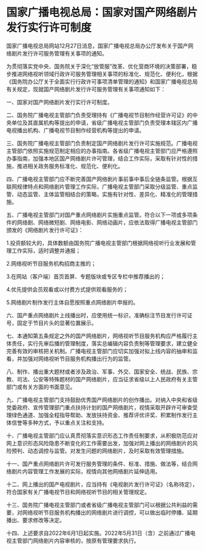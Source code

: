 # 国家广播电视总局：国家对国产网络剧片发行实行许可制度

国家广播电视总局网站12月27日消息，国家广播电视总局办公厅发布关于国产网络剧片发行许可服务管理有关事项的通知。

为贯彻落实党中央、国务院关于深化“放管服”改革、优化营商环境的决策部署，稳步推进网络视听领域行政许可服务管理相关事项的标准化、规范化、便利化，根据《国务院办公厅关于全面实行行政许可事项清单管理的通知》和国家广播电视总局有关规定，现就国产网络剧片发行许可服务管理有关事项通知如下：

一、国家对国产网络剧片发行实行许可制度。

二、国务院广播电视主管部门负责受理持有《广播电视节目制作经营许可证》的中央单位及其直属机构等提出的申请，省级广播电视主管部门负责受理本辖区内广播电视播出机构、广播电视节目制作经营机构等提出的申请。

三、国务院广播电视主管部门负责制定国产网络剧片发行许可实施规范。广播电视主管部门依照实施规范制定相应的办事指南。各省级广播电视主管部门应严格遵照办事指南，加强本地区国产网络剧片许可管理，结合工作实际，采取有针对性的措施，推进相关政务服务标准化、规范化、便利化。

四、广播电视主管部门应不断完善国产网络剧片事前事中事后全链条监管。根据互联网规律特点和网络剧片管理工作实际，广播电视主管部门采取分级监管、重点监管、动态监管、主体监管相结合的策略，实施有针对性、差异化、精准化的管理措施。

五、广播电视主管部门对国产重点网络剧片实施重点监管。符合以下一项或多项条件的网络剧、网络微短剧、网络电影、网络动画片，应依法取得广播电视主管部门颁发的《网络剧片发行许可证》：

1.投资额较大的，具体数额由国务院广播电视主管部门根据网络视听行业发展和管理工作实际，适时调整并通报；

2.网络视听节目服务机构招商主推的；

3.在网站（客户端）首页首屏、专题版块或专区专栏中推荐播出的；

4.优先提供会员观看或以付费方式提供观看服务的；

5.网络剧片制作发行主体自愿按照重点网络剧片申报的。

六、国产重点网络剧片上线播出时，应使用统一标识，准确标注节目发行许可证号，固定于节目片头的显著位置展示。

七、本通知第五条规定之外的国产网络剧片，网络视听节目服务机构应严格履行主体责任，实行先审后播的管理制度，落实总编辑内容负责制等管理要求，建立健全完善有效的审核把关机制。广播电视主管部门应切实加强对拟上线内容的抽审和监看，并加强对网络视听节目服务机构播出行为的监管。

八、制作、播出重大题材或者涉及政治、军事、外交、国家安全、统战、民族、宗教、司法、公安等特殊题材的国产网络剧片，应当征求省级以上人民政府有关主管部门或有关方面的书面意见。

九、广播电视主管部门支持鼓励优秀国产网络剧片的创作播出。对纳入中央和省级党委政府、宣传管理部门重点扶持计划的国产网络剧片，视情采取开辟许可审查受理绿色通道、加强全程指导帮助、发放扶持资金、推荐评优评奖、积累制作发行主体信誉等多种方式，予以重点关注和支持。

十、广播电视主管部门应认真贯彻落实意识形态工作责任制要求，从积极防范应对网上意识形态风险隐患不断变化的工作需要出发，加强对网上播出的网络剧片的风险预判、动态调控与监管。对发生问题的网络剧片，及时采取有效管理措施。

十一、国产重点网络剧片许可发行服务管理的条件、标准、措施、做法等，结合网络剧片内容管理工作发展的实际，视情向其他网络剧片延伸适用。

十二、网上播出的国产电视剧片，应当持有《电视剧片发行许可证》（名称待定），符合国家有关广播电视节目和网络视听节目的相关管理规定。

十三、国务院广播电视主管部门或者省级广播电视主管部门可以根据公共利益的需要，对网络视听节目服务机构播出的网络剧片进行调控，可以做出临时停播、延期播出、要求修改等决定。

十四、上述要求自2022年6月1日起实施。2022年5月31日（含）之前通过广播电视主管部门网络剧片内容审核的，按原有管理要求执行。

